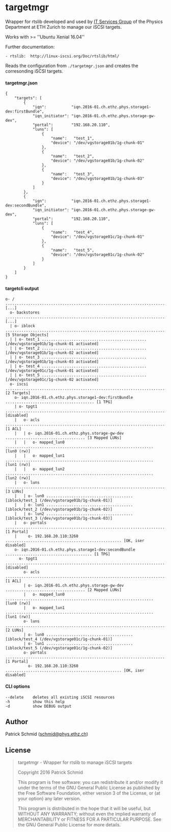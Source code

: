 targetmgr
=========

Wrapper for rtslib developed and used by [IT Services Group](http://isg.phys.ethz.ch) of the Physics Department at ETH Zurich to manage our iSCSI targets.

Works with >= ''Ubuntu Xenial 16.04''

Further documentation:

    - rtslib:  http://linux-iscsi.org/Doc/rtslib/html/

Reads the configuration from `./targetmgr.json` and
creates the corresonding iSCSI targets.

#### targetmgr.json

```
{
    "targets": [
        {
            "iqn":           "iqn.2016-01.ch.ethz.phys.storage1-dev:firstBundle",
            "iqn_initiator": "iqn.2016-01.ch.ethz.phys.storage-gw-dev",
            "portal":        "192.168.20.110",
            "luns": [
                {
                    "name":   "test_1",
                    "device": "/dev/vgstorage01b/1g-chunk-01"
                },
                {
                    "name":   "test_2",
                    "device": "/dev/vgstorage01b/1g-chunk-02"
                },
                {
                    "name":   "test_3",
                    "device": "/dev/vgstorage01b/1g-chunk-03"
                }
            ]
        },
        {
            "iqn":           "iqn.2016-01.ch.ethz.phys.storage1-dev:secondBundle",
            "iqn_initiator": "iqn.2016-01.ch.ethz.phys.storage-gw-dev",
            "portal":        "192.168.20.110",
            "luns": [
                {
                    "name":   "test_4",
                    "device": "/dev/vgstorage01c/1g-chunk-01"
                },
                {
                    "name":   "test_5",
                    "device": "/dev/vgstorage01c/1g-chunk-02"
                }
            ]
        }
    ]
}
```

#### targetcli output

```
o- / ............................................................................................. [...]
  o- backstores .................................................................................. [...]
  | o- iblock ...................................................................... [5 Storage Objects]
  | | o- test_1 .............................................. [/dev/vgstorage01b/1g-chunk-01 activated]
  | | o- test_2 .............................................. [/dev/vgstorage01b/1g-chunk-02 activated]
  | | o- test_3 .............................................. [/dev/vgstorage01b/1g-chunk-03 activated]
  | | o- test_4 .............................................. [/dev/vgstorage01c/1g-chunk-01 activated]
  | | o- test_5 .............................................. [/dev/vgstorage01c/1g-chunk-02 activated]
  o- iscsi ................................................................................. [2 Targets]
    o- iqn.2016-01.ch.ethz.phys.storage1-dev:firstBundle ....................................... [1 TPG]
    | o- tpgt1 .............................................................................. [disabled]
    |   o- acls ................................................................................ [1 ACL]
    |   | o- iqn.2016-01.ch.ethz.phys.storage-gw-dev ................................... [3 Mapped LUNs]
    |   |   o- mapped_lun0 ................................................................. [lun0 (rw)]
    |   |   o- mapped_lun1 ................................................................. [lun1 (rw)]
    |   |   o- mapped_lun2 ................................................................. [lun2 (rw)]
    |   o- luns ............................................................................... [3 LUNs]
    |   | o- lun0 ...................................... [iblock/test_1 (/dev/vgstorage01b/1g-chunk-01)]
    |   | o- lun1 ...................................... [iblock/test_2 (/dev/vgstorage01b/1g-chunk-02)]
    |   | o- lun2 ...................................... [iblock/test_3 (/dev/vgstorage01b/1g-chunk-03)]
    |   o- portals .......................................................................... [1 Portal]
    |     o- 192.168.20.110:3260 ................................................... [OK, iser disabled]
    o- iqn.2016-01.ch.ethz.phys.storage1-dev:secondBundle ...................................... [1 TPG]
      o- tpgt1 .............................................................................. [disabled]
        o- acls ................................................................................ [1 ACL]
        | o- iqn.2016-01.ch.ethz.phys.storage-gw-dev ................................... [2 Mapped LUNs]
        |   o- mapped_lun0 ................................................................. [lun0 (rw)]
        |   o- mapped_lun1 ................................................................. [lun1 (rw)]
        o- luns ............................................................................... [2 LUNs]
        | o- lun0 ...................................... [iblock/test_4 (/dev/vgstorage01c/1g-chunk-01)]
        | o- lun1 ...................................... [iblock/test_5 (/dev/vgstorage01c/1g-chunk-02)]
        o- portals .......................................................................... [1 Portal]
          o- 192.168.20.110:3260 ................................................... [OK, iser disabled]
```

#### CLI options

    --delete    deletes all existing iSCSI resources
    -h          show this help
    -d          show DEBUG output


Author
------

Patrick Schmid (schmid@phys.ethz.ch)


License
-------

> targetmgr - Wrapper for rtslib to manage iSCSI targets
>
> Copyright 2016 Patrick Schmid
>
> This program is free software: you can redistribute it and/or modify
> it under the terms of the GNU General Public License as published by
> the Free Software Foundation, either version 3 of the License, or
> (at your option) any later version.
>
> This program is distributed in the hope that it will be useful,
> but WITHOUT ANY WARRANTY; without even the implied warranty of
> MERCHANTABILITY or FITNESS FOR A PARTICULAR PURPOSE. See the
> GNU General Public License for more details.
